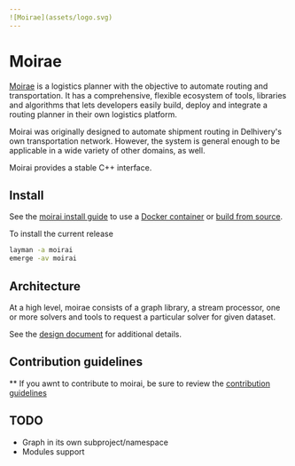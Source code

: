 ```yaml
---
![Moirae](assets/logo.svg)
---
```


# Moirae

[Moirae](https://github.com/delhivery/moirai) is a logistics planner with the
objective to automate routing and transportation. It has a comprehensive,
flexible ecosystem of tools, libraries and algorithms that lets developers easily
build, deploy and integrate a routing planner in their own logistics platform.

Moirai was originally designed to automate shipment routing in Delhivery's own
transportation network. However, the system is general enough to be applicable in
a wide variety of other domains, as well.

Moirai provides a stable C++ interface.

## Install

See the [moirai install guide](Install.md) to use a [Docker container](Docker.md)
or [build from source](Build.md).

To install the current release

```bash
layman -a moirai
emerge -av moirai
```

## Architecture

At a high level, moirae consists of a graph library, a stream processor, one or
more solvers and tools to request a particular solver for given dataset.

See the [design document](Architecture.md) for additional details.

## Contribution guidelines

\*\* If you awnt to contribute to moirai, be sure to review the
[contribution guidelines](Contributing.md)

## TODO

- Graph in its own subproject/namespace
- Modules support
